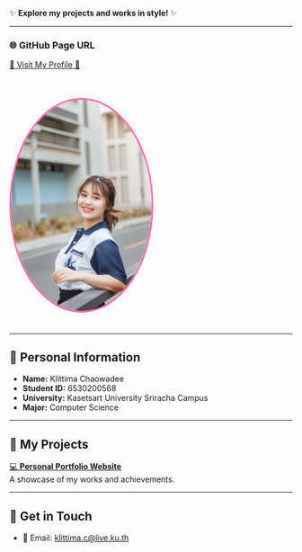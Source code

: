 ✨ **Explore my projects and works in style!** ✨

---

### 🌐 GitHub Page URL  
[🌸 Visit My Profile 🌸](https://anniemark2522.github.io)

<br>

<img src="assets/image/picture.jpg" width="250px" alt="My Profile" style="border-radius: 50%; border: 3px solid #ff69b4; margin: 20px 0;">

---

## 📌 Personal Information  
- **Name:** Klittima Chaowadee  
- **Student ID:** 6530200568  
- **University:** Kasetsart University Sriracha Campus  
- **Major:** Computer Science  

---

## 🎯 My Projects  

[💻 **Personal Portfolio Website**](https://anniemark2522.github.io)  
A showcase of my works and achievements.

---

## 🔗 Get in Touch  
- 📧 Email: [klittima.c@live.ku.th](mailto:klittima.c@live.ku.th)

</div>
